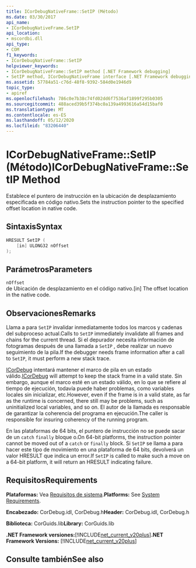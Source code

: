 ```yaml
---
title: ICorDebugNativeFrame::SetIP (Método)
ms.date: 03/30/2017
api_name:
- ICorDebugNativeFrame.SetIP
api_location:
- mscordbi.dll
api_type:
- COM
f1_keywords:
- ICorDebugNativeFrame::SetIP
helpviewer_keywords:
- ICorDebugNativeFrame::SetIP method [.NET Framework debugging]
- SetIP method, ICorDebugNativeFrame interface [.NET Framework debugging]
ms.assetid: 57784a51-c76d-48f8-9392-584d0e1946d9
topic_type:
- apiref
ms.openlocfilehash: 786c0e7b38c74fd02dd6f7536af1899f295b0305
ms.sourcegitcommit: 488aced39b5f374bc0a139a4993616a54d15baf0
ms.translationtype: MT
ms.contentlocale: es-ES
ms.lasthandoff: 05/12/2020
ms.locfileid: "83206440"
---
```

# <a name="icordebugnativeframesetip-method"></a><span data-ttu-id="5ebec-102">ICorDebugNativeFrame::SetIP (Método)</span><span class="sxs-lookup"><span data-stu-id="5ebec-102">ICorDebugNativeFrame::SetIP Method</span></span>
<span data-ttu-id="5ebec-103">Establece el puntero de instrucción en la ubicación de desplazamiento especificada en código nativo.</span><span class="sxs-lookup"><span data-stu-id="5ebec-103">Sets the instruction pointer to the specified offset location in native code.</span></span>  
  
## <a name="syntax"></a><span data-ttu-id="5ebec-104">Sintaxis</span><span class="sxs-lookup"><span data-stu-id="5ebec-104">Syntax</span></span>  
  
```cpp  
HRESULT SetIP (  
    [in] ULONG32 nOffset  
);  
```  
  
## <a name="parameters"></a><span data-ttu-id="5ebec-105">Parámetros</span><span class="sxs-lookup"><span data-stu-id="5ebec-105">Parameters</span></span>  
 `nOffset`  
 <span data-ttu-id="5ebec-106">de Ubicación de desplazamiento en el código nativo.</span><span class="sxs-lookup"><span data-stu-id="5ebec-106">[in] The offset location in the native code.</span></span>  
  
## <a name="remarks"></a><span data-ttu-id="5ebec-107">Observaciones</span><span class="sxs-lookup"><span data-stu-id="5ebec-107">Remarks</span></span>  
 <span data-ttu-id="5ebec-108">Llama a para `SetIP` invalidar inmediatamente todos los marcos y cadenas del subproceso actual.</span><span class="sxs-lookup"><span data-stu-id="5ebec-108">Calls to `SetIP` immediately invalidate all frames and chains for the current thread.</span></span> <span data-ttu-id="5ebec-109">Si el depurador necesita información de fotogramas después de una llamada a `SetIP` , debe realizar un nuevo seguimiento de la pila.</span><span class="sxs-lookup"><span data-stu-id="5ebec-109">If the debugger needs frame information after a call to `SetIP`, it must perform a new stack trace.</span></span>  
  
 <span data-ttu-id="5ebec-110">[ICorDebug](icordebug-interface.md) intentará mantener el marco de pila en un estado válido.</span><span class="sxs-lookup"><span data-stu-id="5ebec-110">[ICorDebug](icordebug-interface.md) will attempt to keep the stack frame in a valid state.</span></span> <span data-ttu-id="5ebec-111">Sin embargo, aunque el marco esté en un estado válido, en lo que se refiere al tiempo de ejecución, todavía puede haber problemas, como variables locales sin inicializar, etc.</span><span class="sxs-lookup"><span data-stu-id="5ebec-111">However, even if the frame is in a valid state, as far as the runtime is concerned, there still may be problems, such as uninitialized local variables, and so on.</span></span> <span data-ttu-id="5ebec-112">El autor de la llamada es responsable de garantizar la coherencia del programa en ejecución.</span><span class="sxs-lookup"><span data-stu-id="5ebec-112">The caller is responsible for insuring coherency of the running program.</span></span>  
  
 <span data-ttu-id="5ebec-113">En las plataformas de 64 bits, el puntero de instrucción no se puede sacar de un `catch` `finally` bloque o.</span><span class="sxs-lookup"><span data-stu-id="5ebec-113">On 64-bit platforms, the instruction pointer cannot be moved out of a `catch` or `finally` block.</span></span> <span data-ttu-id="5ebec-114">Si `SetIP` se llama a para hacer este tipo de movimiento en una plataforma de 64 bits, devolverá un valor HRESULT que indica un error.</span><span class="sxs-lookup"><span data-stu-id="5ebec-114">If `SetIP` is called to make such a move on a 64-bit platform, it will return an HRESULT indicating failure.</span></span>  
  
## <a name="requirements"></a><span data-ttu-id="5ebec-115">Requisitos</span><span class="sxs-lookup"><span data-stu-id="5ebec-115">Requirements</span></span>  
 <span data-ttu-id="5ebec-116">**Plataformas:** Vea [Requisitos de sistema](../../get-started/system-requirements.md).</span><span class="sxs-lookup"><span data-stu-id="5ebec-116">**Platforms:** See [System Requirements](../../get-started/system-requirements.md).</span></span>  
  
 <span data-ttu-id="5ebec-117">**Encabezado:** CorDebug.idl, CorDebug.h</span><span class="sxs-lookup"><span data-stu-id="5ebec-117">**Header:** CorDebug.idl, CorDebug.h</span></span>  
  
 <span data-ttu-id="5ebec-118">**Biblioteca:** CorGuids.lib</span><span class="sxs-lookup"><span data-stu-id="5ebec-118">**Library:** CorGuids.lib</span></span>  
  
 <span data-ttu-id="5ebec-119">**.NET Framework versiones:**[!INCLUDE[net_current_v20plus](../../../../includes/net-current-v20plus-md.md)]</span><span class="sxs-lookup"><span data-stu-id="5ebec-119">**.NET Framework Versions:** [!INCLUDE[net_current_v20plus](../../../../includes/net-current-v20plus-md.md)]</span></span>  
  
## <a name="see-also"></a><span data-ttu-id="5ebec-120">Consulte también</span><span class="sxs-lookup"><span data-stu-id="5ebec-120">See also</span></span>
